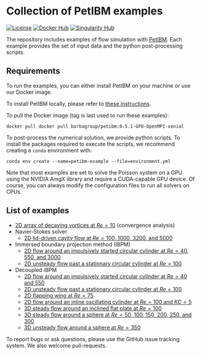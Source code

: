 # Collection of PetIBM examples

[![License](https://img.shields.io/badge/License-BSD%203--Clause-blue.svg)](https://github.com/mesnardo/petibm-examples/raw/master/LICENSE)
[![Docker Hub](https://img.shields.io/badge/hosted-docker--hub-informational.svg)](https://hub.docker.com/repository/docker/barbagroup/petibm)
[![Singularity Hub](https://www.singularity-hub.org/static/img/hosted-singularity--hub-%23e32929.svg)](https://singularity-hub.org/collections/3692)

The repository includes examples of flow simulation with [PetIBM](https://github.com/barbagroup/PetIBM).
Each example provides the set of input data and the python post-processing scripts.

## Requirements

To run the examples, you can either install PetIBM on your machine or use our Docker image.

To install PetIBM locally, please refer to [these instructions](https://barbagroup.github.io/PetIBM/dc/df1/md_doc_markdowns_installation.html).

To pull the Docker image (tag is last used to run these examples):

```shell
docker pull docker pull barbagroup/petibm:0.5.1-GPU-OpenMPI-xenial
```

To post-process the numerical solution, we provide python scripts.
To install the packages required to execute the scripts, we recommend creating a `conda` environment with:

```
conda env create --name=petibm-example --file=environment.yml
```

Note that most examples are set to solve the Poisson system on a GPU using the NVIDIA AmgX library and require a CUDA-capable GPU device.
Of course, you can always modify the configuration files to run all solvers on CPUs.

## List of examples

* [2D array of decaying vortices at $Re=10$](examples/taylorgreenvortices) (convergence analysis)
* Navier-Stokes solver
  * [2D lid-driven cavity flow at $Re=100$, $1000$, $3200$, and $5000$](examples/navierstokes)
* Immersed boundary projection method (IBPM)
  * [2D flow around an impulsively started circular cylinder at $Re=40$, $550$, and $3000$](examples/ibpm)
  * [2D unsteady flow past a stationary circular cylinder at $Re=100$](examples/ibpm/cylinder2dRe100)
* Decoupled IBPM
  * [2D flow around an impulsively started circular cylinder at $Re=40$ and $550$](examples/decoupledibpm)
  * [2D unsteady flow past a stationary circular cylinder at $Re=100$](examples/decoupledibpm/cylinder2dRe100)
  * [2D flapping wing at $Re=75$](examples/decoupledibpm/flapping2dRe75)
  * [2D flow around an inline oscillating cylinder at $Re=100$ and $KC=5$](examples/decoupledibpm/oscillatingcylinder2dRe100)
  * [3D steady flow around an inclined flat plate at $Re=100$](examples/decoupledibpm/flatplate3dRe100)
  * [3D steady flow around a sphere at $Re=50$, $100$, $150$, $200$, $250$, and $300$](examples/decoupledibpm/sphere3d)
  * [3D unsteady flow around a sphere at $Re=350$](examples/decoupledibpm/sphere3d/Re350)

To report bugs or ask questions, please use the GitHub issue tracking system.
We also welcome pull-requests.
